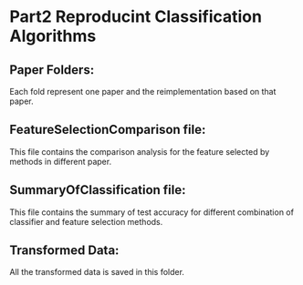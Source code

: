 # Part2 Reproducint Classification Algorithms

## Paper Folders:
Each fold represent one paper and the reimplementation based on that paper.
## FeatureSelectionComparison file:
This file contains the comparison analysis for the feature selected by methods in different paper.
## SummaryOfClassification file:
This file contains the summary of test accuracy for different combination of classifier and feature selection methods.
## Transformed Data:
All the transformed data is saved in this folder.